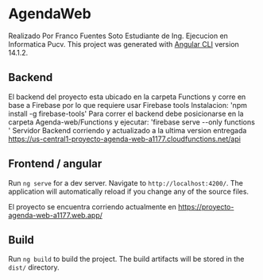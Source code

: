 # AgendaWeb
Realizado Por Franco Fuentes Soto
Estudiante de Ing. Ejecucion en Informatica
Pucv.
This project was generated with [Angular CLI](https://github.com/angular/angular-cli) version 14.1.2.

## Backend
El backend del proyecto esta ubicado en la carpeta Functions y corre en base a Firebase por lo que 
requiere usar Firebase tools
Instalacion: 'npm install -g firebase-tools'
Para correr el backend debe posicionarse en la carpeta Agenda-web/Functions y ejecutar: 'firebase serve --only functions '
Servidor Backend corriendo y actualizado a la ultima version entregada
https://us-central1-proyecto-agenda-web-a1177.cloudfunctions.net/api

## Frontend / angular    

Run `ng serve` for a dev server. Navigate to `http://localhost:4200/`. The application will automatically reload if you change any of the source files.

El proyecto se encuentra corriendo actualmente en https://proyecto-agenda-web-a1177.web.app/

## Build

Run `ng build` to build the project. The build artifacts will be stored in the `dist/` directory.

